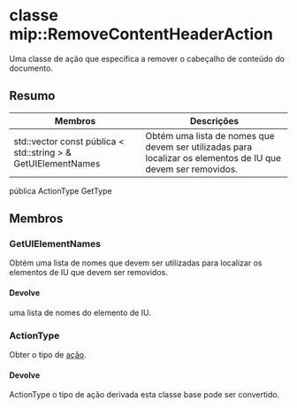# <a name="class-mipremovecontentheaderaction"></a>classe mip::RemoveContentHeaderAction 
Uma classe de ação que especifica a remover o cabeçalho de conteúdo do documento.
## <a name="summary"></a>Resumo
 Membros                        | Descrições                                
--------------------------------|---------------------------------------------
std::vector const pública < std::string > & GetUIElementNames | Obtém uma lista de nomes que devem ser utilizadas para localizar os elementos de IU que devem ser removidos.
pública ActionType GetType
## <a name="members"></a>Membros
### <a name="getuielementnames"></a>GetUIElementNames
Obtém uma lista de nomes que devem ser utilizadas para localizar os elementos de IU que devem ser removidos.
#### <a name="returns"></a>Devolve
uma lista de nomes do elemento de IU.
### <a name="actiontype"></a>ActionType
Obter o tipo de [ação](#classmip_1_1_action).
#### <a name="returns"></a>Devolve
ActionType o tipo de ação derivada esta classe base pode ser convertido.